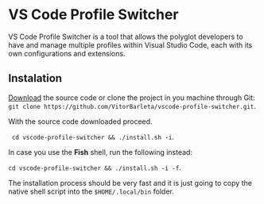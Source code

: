 # VS Code Profile Switcher

VS Code Profile Switcher is a tool that allows the polyglot developers to have and manage multiple profiles within Visual Studio Code, each with its own configurations and extensions.

## Instalation

[Download](https://github.com/VitorBarleta/vscode-profile-switcher/archive/refs/heads/main.zip) the source code or clone the project in you machine through Git:
`git clone https://github.com/VitorBarleta/vscode-profile-switcher.git`.

With the source code downloaded proceed.

` cd vscode-profile-switcher && ./install.sh -i`.

In case you use the **Fish** shell, run the following instead:

`cd vscode-profile-switcher && ./install.sh -i -f`.

The installation process should be very fast and it is just going to copy the native shell script into the `$HOME/.local/bin` folder.
